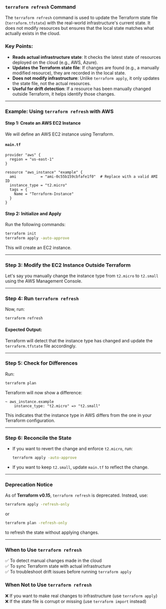### **`terraform refresh` Command**

The `terraform refresh` command is used to update the Terraform state file (`terraform.tfstate`) with the real-world infrastructure's current state. It does not modify resources but ensures that the local state matches what actually exists in the cloud.

### **Key Points:**
- **Reads actual infrastructure state**: It checks the latest state of resources deployed on the cloud (e.g., AWS, Azure).
- **Updates the Terraform state file**: If changes are found (e.g., a manually modified resource), they are recorded in the local state.
- **Does not modify infrastructure**: Unlike `terraform apply`, it only updates the state file, not the actual resources.
- **Useful for drift detection**: If a resource has been manually changed outside Terraform, it helps identify those changes.

---

### **Example: Using `terraform refresh` with AWS**
#### **Step 1: Create an AWS EC2 Instance**
We will define an AWS EC2 instance using Terraform.

#### **`main.tf`**
```hcl
provider "aws" {
  region = "us-east-1"
}

resource "aws_instance" "example" {
  ami           = "ami-0c55b159cbfafe1f0"  # Replace with a valid AMI ID
  instance_type = "t2.micro"
  tags = {
    Name = "Terraform-Instance"
  }
}
```

#### **Step 2: Initialize and Apply**
Run the following commands:
```sh
terraform init
terraform apply -auto-approve
```
This will create an EC2 instance.

---

### **Step 3: Modify the EC2 Instance Outside Terraform**
Let's say you manually change the instance type from `t2.micro` to `t2.small` using the AWS Management Console.

---

### **Step 4: Run `terraform refresh`**
Now, run:
```sh
terraform refresh
```
#### **Expected Output:**
Terraform will detect that the instance type has changed and update the `terraform.tfstate` file accordingly.

---

### **Step 5: Check for Differences**
Run:
```sh
terraform plan
```
Terraform will now show a difference:
```plaintext
~ aws_instance.example
    instance_type: "t2.micro" => "t2.small"
```
This indicates that the instance type in AWS differs from the one in your Terraform configuration.

---

### **Step 6: Reconcile the State**
- If you want to revert the change and enforce `t2.micro`, run:
  ```sh
  terraform apply -auto-approve
  ```
- If you want to keep `t2.small`, update `main.tf` to reflect the change.

---

### **Deprecation Notice**
As of **Terraform v0.15**, `terraform refresh` is deprecated. Instead, use:
```sh
terraform apply -refresh-only
```
or
```sh
terraform plan -refresh-only
```
to refresh the state without applying changes.

---

### **When to Use `terraform refresh`**
✅ To detect manual changes made in the cloud  
✅ To sync Terraform state with actual infrastructure  
✅ To troubleshoot drift issues before running `terraform apply`  

### **When Not to Use `terraform refresh`**
❌ If you want to make real changes to infrastructure (use `terraform apply`)  
❌ If the state file is corrupt or missing (use `terraform import` instead)  

